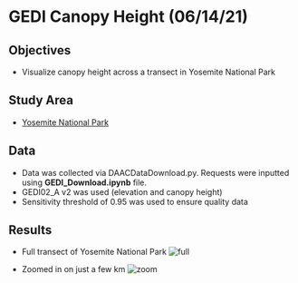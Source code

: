 # GEDI Canopy Height (06/14/21)

## Objectives
- Visualize canopy height across a transect in Yosemite National Park

## Study Area
- [Yosemite National Park](https://www.nps.gov/yose/index.htm)

## Data
- Data was collected via DAACDataDownload.py. Requests were inputted using **GEDI_Download.ipynb** file.
- GEDI02_A v2 was used (elevation and canopy height)
- Sensitivity threshold of 0.95 was used to ensure quality data


## Results
- Full transect of Yosemite National Park
![full](https://github.com/bwilder95/GEDI-Test/blob/master/Images/full_transect.png)

- Zoomed in on just a few km
![zoom](https://github.com/bwilder95/GEDI-Test/blob/master/Images/zoom_transect.png)